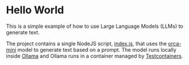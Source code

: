 # Hello World

This is a simple example of how to use Large Language Models (LLMs) to generate text.

The project contains a single NodeJS script, [index.js](index.js), that uses
the [orca-mini](https://ollama.com/library/orca-mini) model to generate text based on a prompt.
The model runs locally inside [Ollama](https://ollama.com/) and Ollama runs in a container managed
by [Testcontainers](https://www.testcontainers.com/).